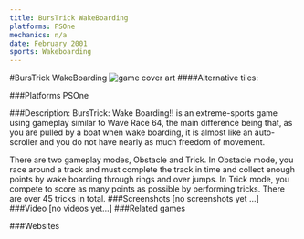 ```yaml
---
title: BursTrick WakeBoarding
platforms: PSOne
mechanics: n/a
date: February 2001
sports: Wakeboarding
---
```

#BursTrick WakeBoarding
![game cover art](//images.igdb.com/igdb/image/upload/t_cover_big/fcasbqrz3zpnzosjqhdf.jpg "Logo Title Text 1")
####Alternative tiles:

###Platforms
PSOne

###Description:
BursTrick: Wake Boarding!! is an extreme-sports game using gameplay similar to Wave Race 64, the main difference being that, as you are pulled by a boat when wake boarding, it is almost like an auto-scroller and you do not have nearly as much freedom of movement. 
 
There are two gameplay modes, Obstacle and Trick. In Obstacle mode, you race around a track and must complete the track in time and collect enough points by wake boarding through rings and over jumps. In Trick mode, you compete to score as many points as possible by performing tricks. There are over 45 tricks in total.
###Screenshots
[no screenshots yet ...]
###Video
[no videos yet...]
###Related games

###Websites

